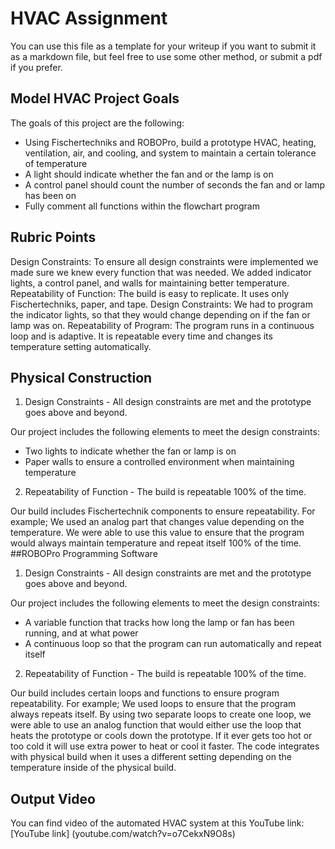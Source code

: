 # HVAC Assignment

 You can use this file as a template for your writeup if you want to submit it as a markdown file, but feel free to use some other method, or submit a pdf if you prefer.

## Model HVAC Project Goals
The goals of this project are the following:
* Using Fischertechniks and ROBOPro, build a prototype HVAC, heating, ventilation, air, and cooling, and system to maintain a certain tolerance of temperature
* A light should indicate whether the fan and or the lamp is on
* A control panel should count the number of seconds the fan and or lamp has been on
* Fully comment all functions within the flowchart program

## Rubric Points
Design Constraints: To ensure all design constraints were implemented we made sure we knew every function that was needed. We added indicator lights, a control panel, and walls for maintaining better temperature.
Repeatability of Function: The build is easy to replicate. It uses only Fischertechniks, paper, and tape.
Design Constraints: We had to program the indicator lights, so that they would change depending on if the fan or lamp was on.
Repeatability of Program: The program runs in a continuous loop and is adaptive. It is repeatable every time and changes its temperature setting automatically.

## Physical Construction
1. Design Constraints - All design constraints are met and the prototype goes above and beyond.

Our project includes the following elements to meet the design constraints:
* Two lights to indicate whether the fan or lamp is on
* Paper walls to ensure a controlled environment when maintaining temperature

2. Repeatability of Function - The build is repeatable 100% of the time.

Our build includes Fischertechnik components to ensure repeatability. For example;
We used an analog part that changes value depending on the temperature. We were able to use this value to ensure that the program would always maintain temperature and repeat itself 100% of the time.
##ROBOPro Programming Software
1. Design Constraints - All design constraints are met and the prototype goes above and beyond.

Our project includes the following elements to meet the design constraints:
* A variable function that tracks how long the lamp or fan has been running, and at what power
* A continuous loop so that the program can run automatically and repeat itself

2. Repeatability of Function - The build is repeatable 100% of the time.

Our build includes certain loops and functions to ensure program repeatability. For example;
We used loops to ensure that the program always repeats itself. By using two separate loops to create one loop, we were able to use an analog function that would either use the loop that heats the prototype or cools down the prototype. If it ever gets too hot or too cold it will use extra power to heat or cool it faster. 
The code integrates with physical build when it uses a different setting depending on the temperature inside of the physical build.

## Output Video
You can find video of the automated HVAC system at this YouTube link:
[YouTube link] (youtube.com/watch?v=o7CekxN9O8s)


